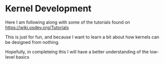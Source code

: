 # Kernel Development

Here I am following along with some of the tutorials found on https://wiki.osdev.org/Tutorials 

This is just for fun, and because I want to learn a bit about how kernels can be designed from nothing.

Hopefully, in completeing this I will have a better understanding of the low-level basics
